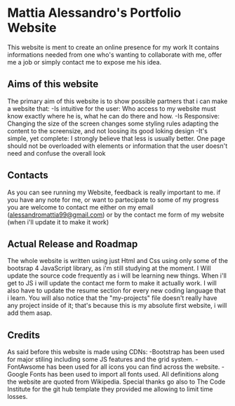 # Mattia Alessandro's Portfolio Website

This website is ment to create an online presence for my work
It contains informations needed from one who's wanting to collaborate with me, offer me a job or simply contact me
to expose me his idea.

## Aims of this website

The primary aim of this website is to show possible partners that i can make a website that:
-Is intuitive for the user:
 Who access to my website must know exactly where he is, what he can do there and how.
-Is Responsive:
 Changing the size of the screen changes some styling rules adapting the content to the screensize, and not loosing
 its good loking design
-It's simple, yet complete:
 I strongly believe that less is usually better. One page should not be overloaded with elements or information that
 the user doesn't need and confuse the overall look
## Contacts
As you can see running my Website, feedback is really important to me. if you have any note for me, or want to partecipate
to some of my progress you are welcome to contact me either on my email (alessandromattia99@gmail.com) or by the contact me form of my website
(when i'll update it to make it work)

## Actual Release and Roadmap
The whole website is written using just Html and Css using only some of the bootsrap 4 JavaScript library, as i'm still studying at the moment.
I Will update the source code frequently as i will be learning new things. When i'll get to JS i will update the contact me form to make it actually work.
I will also have to update the resume section for every new coding language that i learn. You will also notice that the "my-projects" file doesn't really
have any project inside of it; that's because this is my absolute first website, i will add them asap.

## Credits
As said before this website is made using CDNs:
-Bootstrap has been used for major stiling including some JS features and the grid system.
-FontAwsome has been used for all icons you can find across the website.
-Google Fonts has been used to import all fonts used.
All definitions along the website are quoted from Wikipedia.
Special thanks go also to The Code Institute for the git hub template they provided me allowing to limit time losses.
